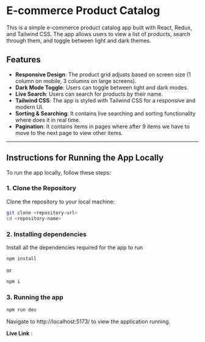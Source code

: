# E-commerce Product Catalog

This is a simple e-commerce product catalog app built with React, Redux, and Tailwind CSS. The app allows users to view a list of products, search through them, and toggle between light and dark themes.

## Features
- **Responsive Design**: The product grid adjusts based on screen size (1 column on mobile, 3 columns on large screens).
- **Dark Mode Toggle**: Users can toggle between light and dark modes.
- **Live Search**: Users can search for products by their name.
- **Tailwind CSS**: The app is styled with Tailwind CSS for a responsive and modern UI.
- **Sorting & Searching**: It contains live searching and sorting functionality where does it in real time.
- **Pagination**: It contains items in pages where after 9 items we have to move to the next page to view other items.

---

## Instructions for Running the App Locally

To run the app locally, follow these steps:

### 1. Clone the Repository
Clone the repository to your local machine:
```bash
git clone <repository-url>
cd <repository-name>
```

### 2. Installing dependencies
Install all the dependencies required for the app to run
```bash
npm install 
```
or
```bash
npm i
```

### 3. Running the app 
```bash
npm run dev
```

Navigate to http://localhost:5173/ to view the application running.

**Live Link** : 
